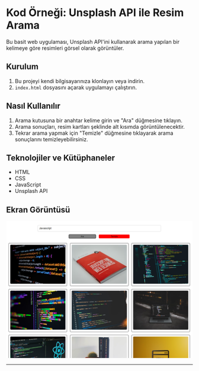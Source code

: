 # Kod Örneği: Unsplash API ile Resim Arama

Bu basit web uygulaması, Unsplash API'ini kullanarak arama yapılan bir kelimeye göre resimleri görsel olarak görüntüler.

## Kurulum

1. Bu projeyi kendi bilgisayarınıza klonlayın veya indirin.
2. `index.html` dosyasını açarak uygulamayı çalıştırın.

## Nasıl Kullanılır

1. Arama kutusuna bir anahtar kelime girin ve "Ara" düğmesine tıklayın.
2. Arama sonuçları, resim kartları şeklinde alt kısımda görüntülenecektir.
3. Tekrar arama yapmak için "Temizle" düğmesine tıklayarak arama sonuçlarını temizleyebilirsiniz.

## Teknolojiler ve Kütüphaneler

- HTML
- CSS
- JavaScript
- Unsplash API

## Ekran Görüntüsü

![Uygulama Ekran Görüntüsü](screenshot.png)

---